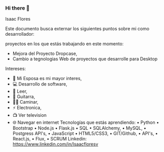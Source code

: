 ### Hi there 👋

<!--
**IsaacFloresv/IsaacFloresv** is a ✨ _special_ ✨ repository because its `README.md` (this file) appears on your GitHub profile.

Here are some ideas to get you started:

- 🔭 I’m currently working on ...
- 🌱 I’m currently learning ...
- 👯 I’m looking to collaborate on ...
- 🤔 I’m looking for help with ...
- 💬 Ask me about ...
- 📫 How to reach me: ...
- 😄 Pronouns: ...
- ⚡ Fun fact: ...
-->

Isaac Flores

Este documento busca externar los siguientes puntos sobre mi como desarrollador:

proyectos en los que estás trabajando en este momento:

-	Mejora del Proyecto Dropcase,
-	Cambio a tegnologias Web de proyectos que desarrolle para Desktop

Intereses:
-	👫 Mi Esposa es mi mayor interes,
-	💻 Desarrollo de software,
-	📖 Leer,
-	🎸 Guitarra,
-	🚶‍♂️ Caminar,
-	⚡ Electronica,
-	📺 Ver television
- 🌐 Navegar en internet
Tecnologías que estás aprendiendo:
•	Python
•	Bootstrap
•	Node.js
•	Flask.js
•	SQL
•	SQLAlchemy,
•	MySQL,
•	Postgress API's,
•	JavaScript
•	HTML5/CSS3,
•	GIT/Github,
•	API's,
•	React.js,
•	Flux,
•	SCRUM
Linkedin: https://www.linkedin.com/in/Isaacfloresv

